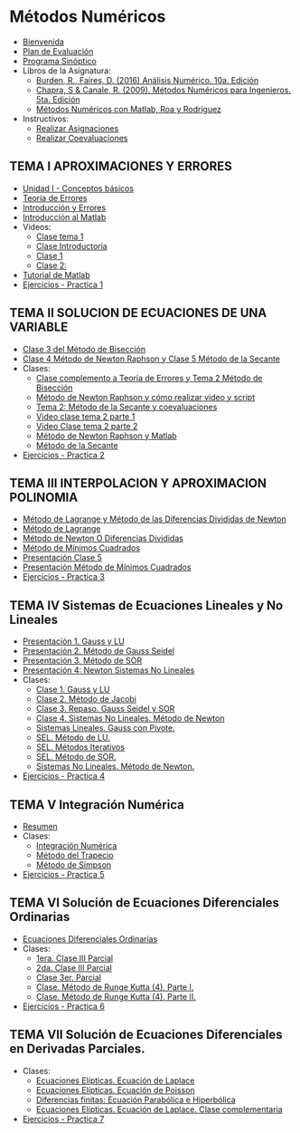 # Métodos Numéricos #

- [Bienvenida](https://www.youtube.com/watch?v=ZuiYoO00Ing)
- [Plan de Evaluación](https://drive.google.com/file/d/1i6NQa8Nl1ofDSfhu4jpitIiJBic9RCzs/view?usp=sharing)
- [Programa Sinóptico](https://drive.google.com/file/d/1I43e4fxwDT7Nhi-1RZ7r5OllmGh1lmMd/view?usp=sharing)
- Libros de la Asignatura:
  * [Burden, R., Faires, D. (2016) Análisis Numérico. 10a. Edición](https://drive.google.com/file/d/1Fa2n0VHkJ6gCftv0iWhLiJaCXcq5mjEE/view?usp=sharing)
  * [Chapra, S & Canale, R. (2009). Métodos Numéricos para Ingenieros. 5ta. Edición](https://drive.google.com/file/d/1Fl9onyChyWNYhbPMYWGNmViwmnMSIDFW/view?usp=sharing)
  * [Métodos Numéricos con Matlab, Roa y Rodríguez](https://drive.google.com/file/d/1ETVTV4iKHHAw-yBrZYqXDyDI0o5pPb1Z/view?usp=sharing)
- Instructivos:
   * [Realizar Asignaciones](https://campuvirtual.com/pluginfile.php/97586/mod_folder/content/0/Instructivo%20para%20realizar%20las%20asignaciones.pdf?forcedownload=1)
   * [Realizar Coevaluaciones](https://campuvirtual.com/pluginfile.php/97586/mod_folder/content/0/Instructivo%20para%20realizar%20las%20coevaluaciones.pdf?forcedownload=1)

## TEMA I APROXIMACIONES Y ERRORES ##

- [Unidad I - Conceptos básicos](https://drive.google.com/file/d/1g7EfUl4lQF-LFf8xIGaWu-Lrl0fyLPfF/view?usp=sharing)
- [Teoría de Errores](https://drive.google.com/file/d/15yKGfgjYA9VFyvYmqoyg1uyaGxoLQ6d4/view?usp=sharing)
- [Introducción y Errores](https://drive.google.com/file/d/1B8qjemF-9OdkThbf4yjdJOoAlNQ84LCI/view?usp=sharing)
- [Introducción al Matlab](https://drive.google.com/file/d/1CxJpaf0ZtOuauMX7Af1FW6kOlPU4kBqO/view?usp=sharing)
- Videos:
   * [Clase tema 1](https://www.youtube.com/watch?v=BhHEvee-qhU)
   * [Clase Introductoria](https://www.youtube.com/watch?v=L2dhU-M0gs4)
   * [Clase 1](https://drive.google.com/file/d/17keNvdjcCV2e3GK2SMEWP2pm5k9i_aVi/view?usp=sharing)
   * [Clase 2:](https://drive.google.com/file/d/1PC-FyZcZOM8gHMziVl2Klwtbp5IAenet/view?usp=sharing)
- [Tutorial de Matlab](https://www.youtube.com/watch?v=Wgk_FdfpJqg)
- [Ejercicios - Practica 1](https://campuvirtual.com/pluginfile.php/40251/mod_resource/content/4/Practica%201%20Errores.pdf)

## TEMA II SOLUCION DE ECUACIONES DE UNA VARIABLE ##

- [Clase 3 del Método de Bisección](https://drive.google.com/file/d/1C5lWdfjsfxvALaXb0khIKwyCajZevMeD/view?usp=sharing)
- [Clase 4 Método de Newton Raphson y Clase 5 Método de la Secante](https://drive.google.com/file/d/15CxJvvDd_5u2TMmfmz0I0GA0CTB4Nt2i/view?usp=sharing)
- Clases:
   * [Clase complemento a Teoría de Errores y Tema 2 Método de Bisección](https://drive.google.com/file/d/1uGGr0ZOPkjuknVf6-g697uKQDA9rdyZ8/view?usp=sharing)
   * [Método de Newton Raphson y cómo realizar video y script](https://drive.google.com/file/d/1B-EAEao_DaqqredE3ryTZHL4OeJpaAkr/view?usp=sharing)
   * [Tema 2: Método de la Secante y coevaluaciones](https://drive.google.com/file/d/1sMf_uCy6qak_QHrPTKN_AOqKKXESLcSt/view?usp=sharing)
   * [Video clase tema 2 parte 1](https://drive.google.com/file/d/1GNCxqffMDVXdCEb9A-Y5Q311jP13DNjX/view?usp=sharing)
   * [Video Clase tema 2 parte 2](https://drive.google.com/file/d/1Q8hI7bTkB9TqUmuWV1JSwcshtsqfQgBJ/view?usp=sharing)
   * [Método de Newton Raphson y Matlab](https://drive.google.com/file/d/1G3fOFE4FGta5_8v5iLCuamKisR0LE7T_/view?usp=sharing)
   * [Método de la Secante](https://drive.google.com/file/d/1Y0_agw0gfuV97dBqQc3_wd_5FLZoBkjZ/view?usp=sharing)
- [Ejercicios - Practica 2](https://campuvirtual.com/pluginfile.php/40256/mod_resource/content/1/practica_2.pdf)

## TEMA III INTERPOLACION Y APROXIMACION POLINOMIA ##

- [Método de Lagrange y Método de las Diferencias Divididas de Newton](https://drive.google.com/file/d/1zcvHqVcY5RPmr_VgSbAhY-_BaqCwuuh9/view?usp=sharing)
- [Método de Lagrange](https://drive.google.com/file/d/1ag0a1WHpe26Sg3kOxve5Gh4y_sPFRVlJ/view?usp=sharing)
- [Método de Newton O Diferencias Divididas](https://drive.google.com/file/d/1CreY4lUd0T-uXM-JRn6Hm46D6YVok9DX/view?usp=sharing)
- [Método de Mínimos Cuadrados](https://drive.google.com/file/d/1Im46eLqfbralVqA9Kjl2hfodg_70hgJo/view?usp=sharing)
- [Presentación Clase 5](https://drive.google.com/file/d/1a8i8Tyl_0fVccKLumwR6idG9z2Y5erTU/view?usp=sharing)
- [Presentación Método de Mínimos Cuadrados](https://campuvirtual.com/pluginfile.php/101448/mod_resource/content/1/MINIMOS%20CUADRADOS.pdf)
- [Ejercicios - Practica 3](https://drive.google.com/file/d/1HjNCFSPvALDFwxH3LVMmj-xa-0RRbUO9/view?usp=sharing)

## TEMA IV Sistemas de Ecuaciones Lineales y No Lineales ##

- [Presentación 1. Gauss y LU](https://drive.google.com/file/d/1jeDevBi4--vnW4B37lsfYZkAiL6jjRnB/view?usp=sharing)
- [Presentación 2. Método de Gauss Seidel](https://drive.google.com/file/d/1NkW03dEDNmrXFBsDanqdXhVRWHVOgt0o/view?usp=sharing)
- [Presentación 3. Método de SOR](https://drive.google.com/file/d/12fqNe4g-znvEH0Mt6knTACC8ONRZx6yL/view?usp=sharing)
- [Presentación 4: Newton Sistemas No Lineales](https://drive.google.com/file/d/1tHnkB2GbfmUtWC1GvaKzomcriBOuYvza/view?usp=sharing)
- Clases:
  * [Clase 1. Gauss y LU](https://drive.google.com/file/d/1G-NIKyDafWAkYTSGYxr3za8crtH2LS_6/view?usp=sharing)
  * [Clase 2. Método de Jacobi](https://drive.google.com/file/d/15eNxICZoVn1qCF2luxG2fTt5cI--qG0o/view?usp=sharing)
  * [Clase 3. Repaso. Gauss Seidel y SOR](https://drive.google.com/file/d/1eaEfENsRyvqs79k3KyUeRQScPswkfbgR/view?usp=sharing)
  * [Clase 4. Sistemas No Lineales. Método de Newton](https://drive.google.com/file/d/1tIrqbEe2h6tDNdN_QqRSVJYWVXVwvpZl/view?usp=sharing)
  * [Sistemas Lineales. Gauss con Pivote.](https://drive.google.com/file/d/1gOy5xldbRbO_IJV-TJo4zlmaZA8p9CaY/view?usp=sharing)
  * [SEL. Método de LU.](https://drive.google.com/file/d/1REvnvLryigmgbJzlQ-9j17ZuGbKaQtFO/view?usp=sharing)
  * [SEL. Métodos Iterativos](https://drive.google.com/file/d/1rw-vE20reJC8VHw5kXLlRAagP15cVDWX/view?usp=sharing)
  * [SEL. Método de SOR.](https://drive.google.com/file/d/1n2sA3s7Nc5KDWssqEeEm4057LSTHDxVR/view?usp=sharing)
  * [Sistemas No Lineales. Método de Newton.](https://drive.google.com/file/d/1xWPknnXtRq7O7GGHFG4npMe97bttlywA/view?usp=sharing)
- [Ejercicios - Practica 4](https://campuvirtual.com/pluginfile.php/76430/mod_resource/content/1/Practica%204.pdf)

## TEMA V Integración Numérica ##

- [Resumen](https://academicos.azc.uam.mx/jfg/diapositivas/metodos/Unidad_7.pdf)
- Clases:
  * [Integración Numérica](https://www.youtube.com/watch?v=j_moGnyBohE)
  * [Método del Trapecio](https://www.youtube.com/watch?v=rREhW5wjkUI)
  * [Método de Simpson](https://www.youtube.com/watch?v=ypaNlJTPf9c)
- [Ejercicios - Practica 5](https://drive.google.com/file/d/1RJgR7PGOG3_bj9HyWDGT1jwhtVjZ-U7j/view?usp=sharing)

## TEMA VI Solución de Ecuaciones Diferenciales Ordinarias ##

- [Ecuaciones Diferenciales Ordinarias](https://campuvirtual.com/pluginfile.php/107899/mod_resource/content/2/ECUACIONES%20DIFERENCIALES%20ORDINARIAS.pdf)
- Clases:
  * [1era. Clase III Parcial](https://drive.google.com/file/d/146AVgkk5DCxBC6Y6Qm06UjOva9G7iWoh/view?usp=sharing)
  * [2da. Clase III Parcial](https://drive.google.com/file/d/1o5RGP7Tnyd-U1J-WuVX4KXvDwe1Gwwoa/view?usp=sharing)
  * [Clase 3er. Parcial](https://drive.google.com/file/d/1TK62ZOYFZLnmxYtPeTXLZCR4-jEA2c2S/view?usp=sharing)
  * [Clase. Método de Runge Kutta (4). Parte I.](https://drive.google.com/file/d/1jJQnDAcgfLeqG0JPmRiv-2yK_d4ocEjD/view?usp=sharing)
  * [Clase. Método de Runge Kutta (4). Parte II.](https://drive.google.com/file/d/1RY2sN_oJdLrVegBFmCKd1ZzIRSzgtYkR/view?usp=sharing)
- [Ejercicios - Practica 6](https://drive.google.com/file/d/1h6wENm7AqoIJFqgxgdNOORlnpVt7aO6W/view?usp=sharing)

## TEMA VII Solución de Ecuaciones Diferenciales en Derivadas Parciales. ##

- Clases:
  * [Ecuaciones Elípticas. Ecuación de Laplace](https://www.youtube.com/watch?v=KZpHx9ZJ0wY)
  * [Ecuaciones Elípticas. Ecuación de Poisson](https://www.youtube.com/watch?v=YbcDucqpucw)
  * [Diferencias finitas: Ecuación Parabólica e Hiperbólica](https://www.youtube.com/watch?v=zy1-Cr9DVV4)
  * [Ecuaciones Elípticas. Ecuación de Laplace. Clase complementaria](https://www.youtube.com/watch?v=_0b7980WtI0)
- [Ejercicios - Practica 7](https://drive.google.com/file/d/1RJgR7PGOG3_bj9HyWDGT1jwhtVjZ-U7j/view?usp=sharing)